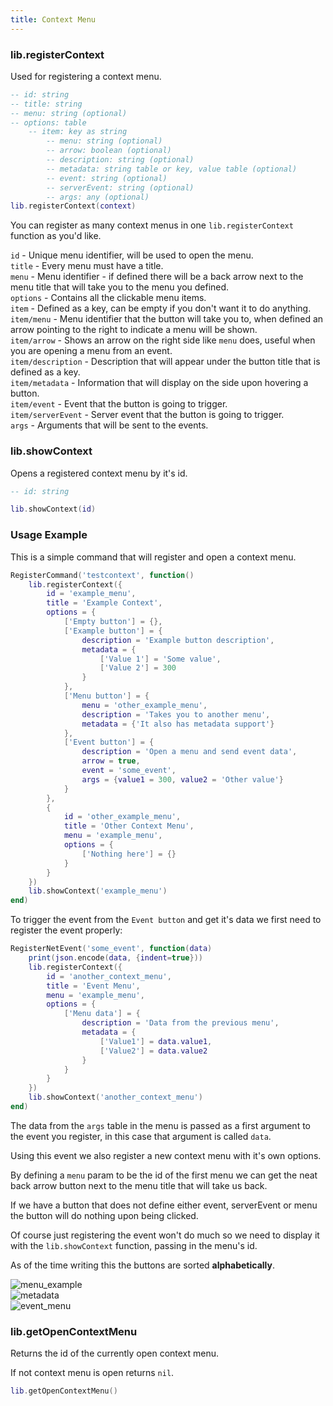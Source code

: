 ```yaml
---
title: Context Menu
---
```


### lib.registerContext
Used for registering a context menu.

```lua
-- id: string
-- title: string
-- menu: string (optional)
-- options: table
    -- item: key as string
        -- menu: string (optional)
        -- arrow: boolean (optional)
        -- description: string (optional)
        -- metadata: string table or key, value table (optional)
        -- event: string (optional)
        -- serverEvent: string (optional)
        -- args: any (optional)
lib.registerContext(context)
```

You can register as many context menus in one `lib.registerContext` function
as you'd like.

`id` - Unique menu identifier, will be used to open the menu.  
`title` - Every menu must have a title.  
`menu` - Menu identifier - if defined there will be a back arrow next to the menu title
that will take you to the menu you defined.  
`options` - Contains all the clickable menu items.  
`item` - Defined as a key, can be empty if you don't want it to do anything.  
`item/menu` - Menu identifier that the button will take you to, when defined an arrow
pointing to the right to indicate a menu will be shown.  
`item/arrow` - Shows an arrow on the right side like `menu` does, useful when you are 
opening a menu from an event.  
`item/description` - Description that will appear under the button title that is defined
as a key.  
`item/metadata` - Information that will display on the side upon hovering a button.  
`item/event` - Event that the button is going to trigger.  
`item/serverEvent` - Server event that the button is going to trigger.  
`args` - Arguments that will be sent to the events.  

### lib.showContext
Opens a registered context menu by it's id.

```lua
-- id: string

lib.showContext(id)
```

### Usage Example
This is a simple command that will register and open a
context menu.

```lua
RegisterCommand('testcontext', function()
    lib.registerContext({
        id = 'example_menu',
        title = 'Example Context',
        options = {
            ['Empty button'] = {},
            ['Example button'] = {
                description = 'Example button description',
                metadata = {
                    ['Value 1'] = 'Some value',
                    ['Value 2'] = 300
                }
            },
            ['Menu button'] = {
                menu = 'other_example_menu',
                description = 'Takes you to another menu',
                metadata = {'It also has metadata support'}
            },
            ['Event button'] = {
                description = 'Open a menu and send event data',
                arrow = true,
                event = 'some_event',
                args = {value1 = 300, value2 = 'Other value'}
            }
        },
        {
            id = 'other_example_menu',
            title = 'Other Context Menu',
            menu = 'example_menu',
            options = {
                ['Nothing here'] = {}
            }
        }
    })
    lib.showContext('example_menu')
end)
```
To trigger the event from the `Event button` and get it's data we first
need to register the event properly:

```lua
RegisterNetEvent('some_event', function(data)
    print(json.encode(data, {indent=true}))
    lib.registerContext({
        id = 'another_context_menu',
        title = 'Event Menu',
        menu = 'example_menu',
        options = {
            ['Menu data'] = {
                description = 'Data from the previous menu',
                metadata = {
                    ['Value1'] = data.value1,
                    ['Value2'] = data.value2
                }
            }
        }
    })
    lib.showContext('another_context_menu')
end)
```
The data from the `args` table in the menu is passed as a first argument to
the event you register, in this case that argument is called `data`.

Using this event we also register a new context menu with it's own options.


By defining a `menu` param to be the id of the first menu we can get the 
neat back arrow button next to the menu title that will take us back.

If we have a button that does not define either event, serverEvent or menu
the button will do nothing upon being clicked.

Of course just registering the event won't do much so we need to display it
with the `lib.showContext` function, passing in the menu's id.

As of the time writing this the buttons are sorted **alphabetically**.

![menu_example](https://i.imgur.com/aJu92dv.png)  
![metadata](https://i.imgur.com/kFGSlBF.png)  
![event_menu](https://i.imgur.com/r0Ln4VP.png)

### lib.getOpenContextMenu

Returns the id of the currently open context menu.

If not context menu is open returns `nil`.

```lua
lib.getOpenContextMenu()
```